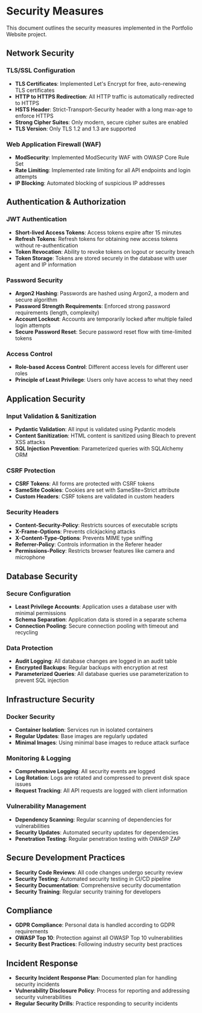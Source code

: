 # Security Measures

This document outlines the security measures implemented in the Portfolio Website project.

## Network Security

### TLS/SSL Configuration

- **TLS Certificates**: Implemented Let's Encrypt for free, auto-renewing TLS certificates
- **HTTP to HTTPS Redirection**: All HTTP traffic is automatically redirected to HTTPS
- **HSTS Header**: Strict-Transport-Security header with a long max-age to enforce HTTPS
- **Strong Cipher Suites**: Only modern, secure cipher suites are enabled
- **TLS Version**: Only TLS 1.2 and 1.3 are supported

### Web Application Firewall (WAF)

- **ModSecurity**: Implemented ModSecurity WAF with OWASP Core Rule Set
- **Rate Limiting**: Implemented rate limiting for all API endpoints and login attempts
- **IP Blocking**: Automated blocking of suspicious IP addresses

## Authentication & Authorization

### JWT Authentication

- **Short-lived Access Tokens**: Access tokens expire after 15 minutes
- **Refresh Tokens**: Refresh tokens for obtaining new access tokens without re-authentication
- **Token Revocation**: Ability to revoke tokens on logout or security breach
- **Token Storage**: Tokens are stored securely in the database with user agent and IP information

### Password Security

- **Argon2 Hashing**: Passwords are hashed using Argon2, a modern and secure algorithm
- **Password Strength Requirements**: Enforced strong password requirements (length, complexity)
- **Account Lockout**: Accounts are temporarily locked after multiple failed login attempts
- **Secure Password Reset**: Secure password reset flow with time-limited tokens

### Access Control

- **Role-based Access Control**: Different access levels for different user roles
- **Principle of Least Privilege**: Users only have access to what they need

## Application Security

### Input Validation & Sanitization

- **Pydantic Validation**: All input is validated using Pydantic models
- **Content Sanitization**: HTML content is sanitized using Bleach to prevent XSS attacks
- **SQL Injection Prevention**: Parameterized queries with SQLAlchemy ORM

### CSRF Protection

- **CSRF Tokens**: All forms are protected with CSRF tokens
- **SameSite Cookies**: Cookies are set with SameSite=Strict attribute
- **Custom Headers**: CSRF tokens are validated in custom headers

### Security Headers

- **Content-Security-Policy**: Restricts sources of executable scripts
- **X-Frame-Options**: Prevents clickjacking attacks
- **X-Content-Type-Options**: Prevents MIME type sniffing
- **Referrer-Policy**: Controls information in the Referer header
- **Permissions-Policy**: Restricts browser features like camera and microphone

## Database Security

### Secure Configuration

- **Least Privilege Accounts**: Application uses a database user with minimal permissions
- **Schema Separation**: Application data is stored in a separate schema
- **Connection Pooling**: Secure connection pooling with timeout and recycling

### Data Protection

- **Audit Logging**: All database changes are logged in an audit table
- **Encrypted Backups**: Regular backups with encryption at rest
- **Parameterized Queries**: All database queries use parameterization to prevent SQL injection

## Infrastructure Security

### Docker Security

- **Container Isolation**: Services run in isolated containers
- **Regular Updates**: Base images are regularly updated
- **Minimal Images**: Using minimal base images to reduce attack surface

### Monitoring & Logging

- **Comprehensive Logging**: All security events are logged
- **Log Rotation**: Logs are rotated and compressed to prevent disk space issues
- **Request Tracking**: All API requests are logged with client information

### Vulnerability Management

- **Dependency Scanning**: Regular scanning of dependencies for vulnerabilities
- **Security Updates**: Automated security updates for dependencies
- **Penetration Testing**: Regular penetration testing with OWASP ZAP

## Secure Development Practices

- **Security Code Reviews**: All code changes undergo security review
- **Security Testing**: Automated security testing in CI/CD pipeline
- **Security Documentation**: Comprehensive security documentation
- **Security Training**: Regular security training for developers

## Compliance

- **GDPR Compliance**: Personal data is handled according to GDPR requirements
- **OWASP Top 10**: Protection against all OWASP Top 10 vulnerabilities
- **Security Best Practices**: Following industry security best practices

## Incident Response

- **Security Incident Response Plan**: Documented plan for handling security incidents
- **Vulnerability Disclosure Policy**: Process for reporting and addressing security vulnerabilities
- **Regular Security Drills**: Practice responding to security incidents